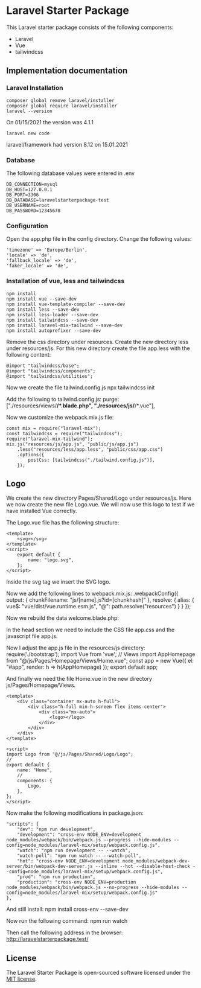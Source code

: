 # Laravel Starter Package

This Laravel starter package consists of the following components:
- Laravel
- Vue
- tailwindcss

## Implementation documentation

### Laravel Installation

    composer global remove laravel/installer 
    composer global require laravel/installer 
    laravel --version

On 01/15/2021 the version was 4.1.1

    laravel new code

laravel/framework had version 8.12 on 15.01.2021

### Database

The following database values were entered in .env

    DB_CONNECTION=mysql
    DB_HOST=127.0.0.1
    DB_PORT=3306
    DB_DATABASE=laravelstarterpackage-test
    DB_USERNAME=root
    DB_PASSWORD=12345678

### Configuration

Open the app.php file in the config directory.
Change the following values:

    'timezone' => 'Europe/Berlin',
    'locale' => 'de',
    'fallback_locale' => 'de',
    'faker_locale' => 'de',

### Installation of vue, less and tailwindcss

    npm install
    npm install vue --save-dev
    npm install vue-template-compiler --save-dev
    npm install less --save-dev
    npm install less-loader --save-dev
    npm install tailwindcss --save-dev
    npm install laravel-mix-tailwind --save-dev
    npm install autoprefixer --save-dev
    

Remove the css directory under resources. Create the new directory less under resources/js.
For this new directory create the file app.less with the following content:

    @import "tailwindcss/base"; 
    @import "tailwindcss/components"; 
    @import "tailwindcss/utilities"; 

Now we create the file tailwind.config.js
    npx tailwindcss init

Add the following to tailwind.config.js:
    purge: ["./resources/views/**/*.blade.php", "./resources/js/**/*.vue"],

Now we customize the webpack.mix.js file:

    const mix = require("laravel-mix");
    const tailwindcss = require("tailwindcss");
    require("laravel-mix-tailwind");
    mix.js("resources/js/app.js", "public/js/app.js")
        .less("resources/less/app.less", "public/css/app.css")
        .options({
            postCss: [tailwindcss("./tailwind.config.js")],
        });

## Logo
We create the new directory Pages/Shared/Logo under resources/js.
Here we now create the new file Logo.vue.
We will now use this logo to test if we have installed Vue correctly.

The Logo.vue file has the following structure:

    <template>
        <svg></svg>
    </template>
    <script>
        export default {
            name: "logo.svg",
        };
    </script>

Inside the svg tag we insert the SVG logo.

Now we add the following lines to webpack.mix.js:
    .webpackConfig({
            output: { chunkFilename: "js/[name].js?id=[chunkhash]" },
            resolve: {
                alias: {
                    vue$: "vue/dist/vue.runtime.esm.js",
                    "@": path.resolve("resources")
                }
            }
        });

Now we rebuild the data welcome.blade.php:
    <body>
        <div id="app">
            <app-homepage></app-homepage>
        </div>
    </body>

In the head section we need to include the CSS file app.css and the javascript file app.js.

Now I adjust the app.js file in the resources/js directory:
    require('./bootstrap');
    import Vue from 'vue';
    // Views
    import AppHomepage from "@/js/Pages/Homepage/Views/Home.vue";
    const app = new Vue({
        el: "#app",
        render: h => h(AppHomepage)
    });
    export default app;

And finally we need the file Home.vue in the new directory js/Pages/Homepage/Views.

    <template>
        <div class="container mx-auto h-full">
            <div class="h-full min-h-screen flex items-center">
                <div class="mx-auto">
                    <logo></logo>
                </div>
            </div>
        </div>
    </template>

    <script>
    import Logo from "@/js/Pages/Shared/Logo/Logo";
    //
    export default {
        name: "Home",
        //
        components: {
            Logo,
        },
    };
    </script>


Now make the following modifications in package.json:

    "scripts": {
        "dev": "npm run development",
        "development": "cross-env NODE_ENV=development node_modules/webpack/bin/webpack.js --progress --hide-modules --config=node_modules/laravel-mix/setup/webpack.config.js",
        "watch": "npm run development -- --watch",
        "watch-poll": "npm run watch -- --watch-poll",
        "hot": "cross-env NODE_ENV=development node_modules/webpack-dev-server/bin/webpack-dev-server.js --inline --hot --disable-host-check --config=node_modules/laravel-mix/setup/webpack.config.js",
        "prod": "npm run production",
        "production": "cross-env NODE_ENV=production node_modules/webpack/bin/webpack.js --no-progress --hide-modules --config=node_modules/laravel-mix/setup/webpack.config.js"
    },

And still install:
    npm install cross-env --save-dev

Now run the following command:
    npm run watch

Then call the following address in the browser:
    http://laravelstarterpackage.test/



## License

The Laravel Starter Package is open-sourced software licensed under the [MIT license](https://opensource.org/licenses/MIT).

